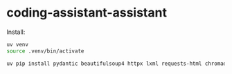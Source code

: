 # coding-assistant-assistant

Install:
```bash
uv venv
source .venv/bin/activate

uv pip install pydantic beautifulsoup4 httpx lxml requests-html chromadb "lxml[html_clean]"
```
